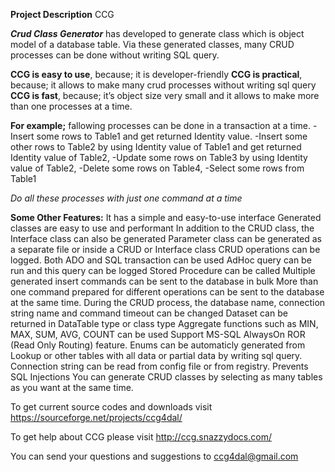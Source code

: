 **Project Description**
CCG

**_Crud Class Generator_** has developed to generate class which is object model of a database table. 
Via these generated classes, many CRUD processes can be done without writing SQL query.

**CCG is easy to use**, because; it is developer-friendly
**CCG is practical**, because; it allows to make many crud processes without writing sql query
**CCG is fast**, because; it’s object size very small and it allows to make more than one processes at a time.

**For example;** fallowing processes can be done in a transaction at a time.
-Insert some rows to Table1 and get returned Identity value.
-Insert some other rows to Table2 by using Identity value of Table1 and get returned Identity value of Table2,
-Update some rows on Table3 by using Identity value of Table2,
-Delete some rows on Table4,
-Select some rows from Table1

_Do all these processes with just one command at a time_

**Some Other Features:**
It has a simple and easy-to-use interface
Generated classes are easy to use and performant
In addition to the CRUD class, the Interface class can also be generated
Parameter class can be generated as a separate file or inside a CRUD or Interface class
CRUD operations can be logged.
Both ADO and SQL transaction can be used
AdHoc query can be run and this query can be logged
Stored Procedure can be called
Multiple generated insert commands can be sent to the database in bulk
More than one command prepared for different operations can be sent to the database at the same time.
During the CRUD process, the database name, connection string name and command timeout can be changed
Dataset can be returned in DataTable type or class type
Aggregate functions such as MIN, MAX, SUM, AVG, COUNT can be used
Support MS-SQL AlwaysOn ROR (Read Only Routing) feature.
Enums can be automaticly generated from Lookup or other tables with all data or partial data by writing sql query.
Connection string can be read from config file or from registry.
Prevents SQL Injections
You can generate CRUD classes by selecting as many tables as you want at the same time.

To get current source codes and downloads visit https://sourceforge.net/projects/ccg4dal/

To get help about CCG please visit http://ccg.snazzydocs.com/

You can send your questions and suggestions to ccg4dal@gmail.com
